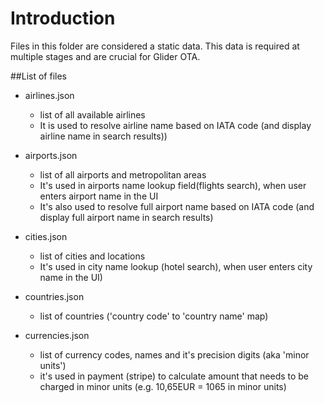 # Introduction
Files in this folder are considered a static data. 
This data is required at multiple stages and are crucial for Glider OTA.
 
##List of files

* airlines.json
    * list of all available airlines 
    * It is used to resolve airline name based on IATA code (and display airline name in search results))
* airports.json
    * list of all airports and metropolitan areas
    * It's used in airports name lookup field(flights search), when user enters airport name in the UI
    * It's also used to resolve full airport name based on IATA code (and display full airport name in search results)
     
* cities.json 
    * list of cities and locations
    * It's used in city name lookup (hotel search), when user enters city name in the UI)
    
* countries.json
    * list of countries ('country code' to 'country name' map)
    
* currencies.json
    * list of currency codes, names and it's precision digits (aka 'minor units') 
    * it's used in payment (stripe) to calculate amount that needs to be charged in minor units (e.g. 10,65EUR = 1065 in minor units)

